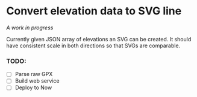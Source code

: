 # Convert elevation data to SVG line

_A work in progress_

Currently given JSON array of elevations an SVG can be created.
It should have consistent scale in both directions so that SVGs are comparable.

### TODO:
- [ ] Parse raw GPX
- [ ] Build web service
- [ ] Deploy to Now
